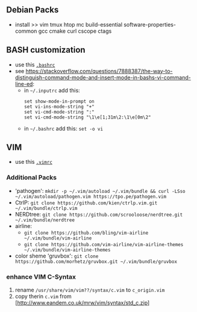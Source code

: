 ## Debian Packs
* install >> vim tmux htop mc build-essential software-properties-common gcc cmake curl cscope ctags

## BASH customization
* use this [`.bashrc`](.bashrc)
* see https://stackoverflow.com/questions/7888387/the-way-to-distinguish-command-mode-and-insert-mode-in-bashs-vi-command-line-ed:
  * in `~/.inputrc` add this:
    ```
    set show-mode-in-prompt on
    set vi-ins-mode-string "+"
    set vi-cmd-mode-string ":"
    set vi-cmd-mode-string "\1\e[1;31m\2:\1\e[0m\2"
    ```
  * in `~/.bashrc` add this:
    ```set -o vi```

## VIM
* use this [`.vimrc`](.vimrc)
### Additional Packs
* 'pathogen': 
      `mkdir -p ~/.vim/autoload ~/.vim/bundle && curl -LSso ~/.vim/autoload/pathogen.vim https://tpo.pe/pathogen.vim`
* CtrlP:
    `git clone https://github.com/kien/ctrlp.vim.git ~/.vim/bundle/ctrlp.vim`
* NERDtree: `git clone https://github.com/scrooloose/nerdtree.git ~/.vim/bundle/nerdtree`
* airline:
  * `git clone https://github.com/bling/vim-airline ~/.vim/bundle/vim-airline`
  * `git clone https://github.com/vim-airline/vim-airline-themes ~/.vim/bundle/vim-airline-themes`
* color sheme 'gruvbox': 
      `git clone https://github.com/morhetz/gruvbox.git ~/.vim/bundle/gruvbox`

### enhance VIM C-Syntax
1) rename `/usr/share/vim/vim??/syntax/c.vim` to `c_origin.vim`
2) copy therin `c.vim` from [http://www.eandem.co.uk/mrw/vim/syntax/std_c.zip]
